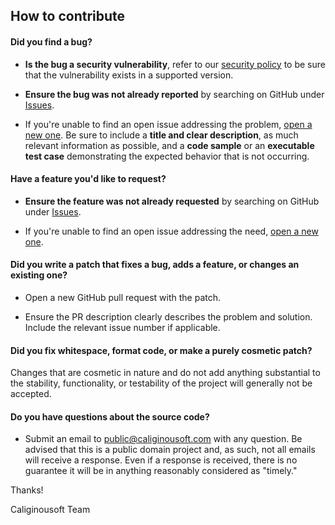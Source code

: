 ## How to contribute

#### **Did you find a bug?**

* **Is the bug a security vulnerability**, refer to our [security policy](SECURITY.md) to be sure that the vulnerability exists in a supported version.

* **Ensure the bug was not already reported** by searching on GitHub under [Issues](https://github.com/jgadrow/connect/issues).

* If you're unable to find an open issue addressing the problem, [open a new one](https://github.com/jgadrow/connect/issues/new?template=bug_report.md). Be sure to include a **title and clear description**, as much relevant information as possible, and a **code sample** or an **executable test case** demonstrating the expected behavior that is not occurring.

#### **Have a feature you'd like to request?**

* **Ensure the feature was not already requested** by searching on GitHub under [Issues](https://github.com/jgadrow/connect/issues).

* If you're unable to find an open issue addressing the need, [open a new one](https://github.com/jgadrow/connect/issues/new?template=feature_request.md).

#### **Did you write a patch that fixes a bug, adds a feature, or changes an existing one?**

* Open a new GitHub pull request with the patch.

* Ensure the PR description clearly describes the problem and solution. Include the relevant issue number if applicable.

#### **Did you fix whitespace, format code, or make a purely cosmetic patch?**

Changes that are cosmetic in nature and do not add anything substantial to the stability, functionality, or testability of the project will generally not be accepted.

#### **Do you have questions about the source code?**

* Submit an email to public@caliginousoft.com with any question. Be advised that this is a public domain project and, as such, not all emails will receive a response. Even if a response is received, there is no guarantee it will be in anything reasonably considered as "timely."

Thanks!

Caliginousoft Team
